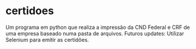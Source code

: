# certidoes
Um programa em python que realiza a impressão da CND Federal e CRF de uma empresa baseado numa pasta de arquivos. Futuros updates: Utilizar Selenium para emitir as certidões.
